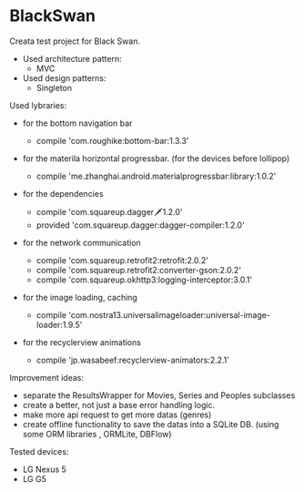 # BlackSwan

Creata test project for Black Swan.
- Used architecture pattern: 
    - MVC
- Used design patterns: 
    - Singleton

Used lybraries: 

- for the bottom navigation bar
    - compile 'com.roughike:bottom-bar:1.3.3'
    
- for the materila horizontal progressbar. (for the devices before lollipop)
    - compile 'me.zhanghai.android.materialprogressbar:library:1.0.2'

- for the dependencies
    - compile 'com.squareup.dagger:dagger:1.2.0'
    - provided 'com.squareup.dagger:dagger-compiler:1.2.0'

- for the network communication
    - compile 'com.squareup.retrofit2:retrofit:2.0.2'
    - compile 'com.squareup.retrofit2:converter-gson:2.0.2'
    - compile 'com.squareup.okhttp3:logging-interceptor:3.0.1'

- for the image loading, caching
    - compile 'com.nostra13.universalimageloader:universal-image-loader:1.9.5'
    
- for the recyclerview animations
    - compile 'jp.wasabeef:recyclerview-animators:2.2.1'
    
Improvement ideas:
- separate the ResultsWrapper for Movies, Series and Peoples subclasses
- create a better, not just a base error handling logic.
- make more api request to get more datas (genres)
- create offline functionality to save the datas into a SQLite DB. (using some ORM libraries , ORMLite, DBFlow)

Tested devices:
- LG Nexus 5
- LG G5

